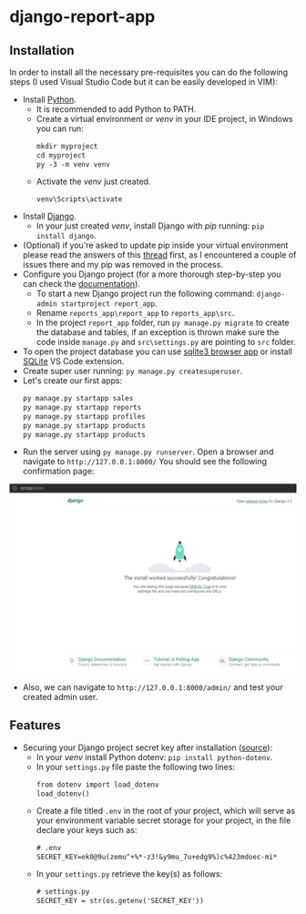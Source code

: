 # django-report-app

## Installation
In order to install all the necessary pre-requisites you can do the following steps (I used Visual Studio Code but it can be easily developed in VIM):
* Install [Python](https://www.python.org/).
  * It is recommended to add Python to PATH.
  * Create a virtual environment or *venv* in your IDE project, in Windows you can run:
    ```
    mkdir myproject
    cd myproject
    py -3 -m venv venv
    ```
  * Activate the *venv* just created.
    ```
    venv\Scripts\activate
    ```
* Install [Django](https://www.djangoproject.com/download/).
  * In your just created *venv*, install Django with *pip* running: `pip install django`.
* (Optional) if you're asked to update pip inside your virtual environment please read the answers of this [thread](https://stackoverflow.com/questions/15221473/how-do-i-update-upgrade-pip-itself-from-inside-my-virtual-environment) first, as I encountered a couple of issues there and my pip was removed in the process.
* Configure you Django project (for a more thorough step-by-step you can check the [documentation](https://docs.djangoproject.com/en/3.2/intro/tutorial01/)).
  * To start a new Django project run the following command: `django-admin startproject report_app`.
  * Rename `reports_app\report_app` to `reports_app\src`.
  * In the project `report_app` folder, run `py manage.py migrate` to create the database and tables, if an exception is thrown make sure the code inside `manage.py` and `src\settings.py` are pointing to `src` folder.
* To open the project database you can use [sqlite3 browser app](https://sqlitebrowser.org/dl/) or install [SQLite](https://marketplace.visualstudio.com/items?itemName=alexcvzz.vscode-sqlite) VS Code extension.
* Create super user running: `py manage.py createsuperuser`.
* Let's create our first apps:
    ```
    py manage.py startapp sales
    py manage.py startapp reports
    py manage.py startapp profiles
    py manage.py startapp products
    py manage.py startapp products
    ```
* Run the server using `py manage.py runserver`. Open a browser and navigate to `http://127.0.0.1:8000/` You should see the following confirmation page:

![Django app installation](assets/img/django-app-installation.png)

* Also, we can navigate to `http://127.0.0.1:8000/admin/` and test your created admin user.

## Features
* Securing your Django project secret key after installation ([source](https://dev.to/vladyslavnua/how-to-protect-your-django-secret-and-oauth-keys-53fl)):
  * In your *venv* install Python dotenv: `pip install python-dotenv`.
  * In your `settings.py` file paste the following two lines:
    ```
    from dotenv import load_dotenv
    load_dotenv()
    ```
  * Create a file titled `.env` in the root of your project, which will serve as your environment variable secret storage for your project, in the file declare your keys such as:
    ```
    # .env
    SECRET_KEY=ek0@9u(zemu^+%*-z3!&y9mu_7u+edg9%)c%423mdoec-mi*
    ```
  * In your `settings.py` retrieve the key(s) as follows:
    ```
    # settings.py
    SECRET_KEY = str(os.getenv('SECRET_KEY'))
    ```